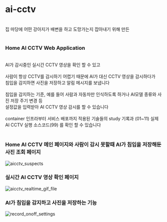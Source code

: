# ai-cctv
<br>
집 마당에 어떤 강아지가 배변을 하고 도망가는지 잡아내기 위해 만든  
<br>
<br>

### Home AI CCTV Web Application  
<br>
AI가 감시중인 실시간 CCTV 영상을 확인 할 수 있고
<br>
<br>
사람이 항상 CCTV를 감시하기 어렵기 때문에 AI가 대신 CCTV 영상을 감시하다가  
<br>
침입을 감지하면 사진을 저장하고 알림 메시지를 보냅니다  
<br>
<br>
침입을 감지하는 기준, 예를 들어 사람과 자동차만 인식하도록 하거나 AI모델 종류와 사진 저장 주기 변경 등  
<br>
설정값을 입력받아 AI CCTV 영상 감시를 할 수 있습니다  
<br>
<br>
container 인프라부터 서비스 배포까지 적용된 기술들의 study 기록과 (01~11)
실제 AI CCTV 실행 소스코드(99) 를 확인 할 수 있습니다
<br>
<br>

### Home AI CCTV 메인 페이지와 사람이 감시 못할때 AI가 침입을 저장해둔 사진 조회 페이지

![aicctv_suspects](https://github.com/Kyle719/ai-cctv/assets/64996393/ef240bb3-a101-4400-acad-f031b531bc43)


### 실시간 AI CCTV 영상 확인 페이지

![aicctv_realtime_gif_file](https://github.com/Kyle719/ai-cctv/assets/64996393/37ebd858-f905-46d0-939f-a0f4a3053e6f)


### AI가 침입을 감지하고 사진을 저장하는 기능

![record_onoff_settings](https://github.com/Kyle719/ai-cctv/assets/64996393/e488e9a9-3fb8-4cb1-ab64-0a75d7d148bd)








